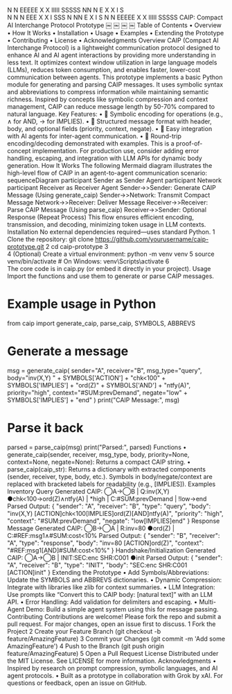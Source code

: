 N   N  EEEEE  X   X  IIIII  SSSSS
NN  N  E      X   X    I    S    
N N N  EEE     X X     I     SSS 
N  NN  E        X      I        S
N   N  EEEEE   X X   IIIII  SSSSS
CAIP: Compact AI Interchange Protocol Prototype
￼ ￼ ￼ ￼
Table of Contents
	•	Overview
	•	How It Works
	•	Installation
	•	Usage
	•	Examples
	•	Extending the Prototype
	•	Contributing
	•	License
	•	Acknowledgments
Overview
CAIP (Compact AI Interchange Protocol) is a lightweight communication protocol designed to enhance AI and AI agent interactions by providing more understanding in less text. It optimizes context window utilization in large language models (LLMs), reduces token consumption, and enables faster, lower-cost communication between agents.
This prototype implements a basic Python module for generating and parsing CAIP messages. It uses symbolic syntax and abbreviations to compress information while maintaining semantic richness. Inspired by concepts like symbolic compression and context management, CAIP can reduce message length by 50-70% compared to natural language.
Key Features:
	•	🌟 Symbolic encoding for operations (e.g., ∧ for AND, → for IMPLIES).
	•	📄 Structured message format with header, body, and optional fields (priority, context, negate).
	•	🤖 Easy integration with AI agents for inter-agent communication.
	•	🔄 Round-trip encoding/decoding demonstrated with examples.
This is a proof-of-concept implementation. For production use, consider adding error handling, escaping, and integration with LLM APIs for dynamic body generation.
How It Works
The following Mermaid diagram illustrates the high-level flow of CAIP in an agent-to-agent communication scenario:
sequenceDiagram
    participant Sender as Sender Agent
    participant Network
    participant Receiver as Receiver Agent
    Sender->>Sender: Generate CAIP Message
(Using generate_caip)
    Sender->>Network: Transmit Compact Message
    Network->>Receiver: Deliver Message
    Receiver->>Receiver: Parse CAIP Message
(Using parse_caip)
    Receiver->>Sender: Optional Response
(Repeat Process)
This flow ensures efficient encoding, transmission, and decoding, minimizing token usage in LLM contexts.
Installation
No external dependencies required—uses standard Python.
	1	Clone the repository: git clone https://github.com/yourusername/caip-prototype.git
	2	cd caip-prototype
	3	
	4	(Optional) Create a virtual environment: python -m venv venv
	5	source venv/bin/activate  # On Windows: venv\Scripts\activate
	6	
The core code is in caip.py (or embed it directly in your project).
Usage
Import the functions and use them to generate or parse CAIP messages.
# Example usage in Python

from caip import generate_caip, parse_caip, SYMBOLS, ABBREVS

# Generate a message
msg = generate_caip(
    sender="A",
    receiver="B",
    msg_type="query",
    body="inv(X,Y) " + SYMBOLS['ACTION'] + "chk<100" + SYMBOLS['IMPLIES'] + "ord(Z)" + SYMBOLS['AND'] + "ntfy(A)",
    priority="high",
    context="#SUM:prevDemand",
    negate="low" + SYMBOLS['IMPLIES'] + "end"
)
print("CAIP Message:", msg)

# Parse it back
parsed = parse_caip(msg)
print("Parsed:", parsed)
Functions
	•	generate_caip(sender, receiver, msg_type, body, priority=None, context=None, negate=None): Returns a compact CAIP string.
	•	parse_caip(caip_str): Returns a dictionary with extracted components (sender, receiver, type, body, etc.). Symbols in body/negate/context are replaced with bracketed labels for readability (e.g., [IMPLIES]).
Examples
Inventory Query
Generated CAIP:
◯A→◯B | Q:inv(X,Y) ●chk<100→ord(Z)∧ntfy(A) | *high | C:#SUM:prevDemand | !low→end
Parsed Output:
{
  "sender": "A",
  "receiver": "B",
  "type": "query",
  "body": "inv(X,Y) [ACTION]chk<100[IMPLIES]ord(Z)[AND]ntfy(A)",
  "priority": "high",
  "context": "#SUM:prevDemand",
  "negate": "low[IMPLIES]end"
}
Response Message
Generated CAIP:
◯B→◯A | R:inv=80 ●ord(Z) | C:#REF:msg1∧#SUM:cost<10%
Parsed Output:
{
  "sender": "B",
  "receiver": "A",
  "type": "response",
  "body": "inv=80 [ACTION]ord(Z)",
  "context": "#REF:msg1[AND]#SUM:cost<10%"
}
Handshake/Initialization
Generated CAIP:
◯A→◯B | INIT:SEC:enc SHR:C001 ●init
Parsed Output:
{
  "sender": "A",
  "receiver": "B",
  "type": "INIT",
  "body": "SEC:enc SHR:C001 [ACTION]init"
}
Extending the Prototype
	•	Add Symbols/Abbreviations: Update the SYMBOLS and ABBREVS dictionaries.
	•	Dynamic Compression: Integrate with libraries like zlib for context summaries.
	•	LLM Integration: Use prompts like “Convert this to CAIP body: [natural text]” with an LLM API.
	•	Error Handling: Add validation for delimiters and escaping.
	•	Multi-Agent Demo: Build a simple agent system using this for message passing.
Contributing
Contributions are welcome! Please fork the repo and submit a pull request. For major changes, open an issue first to discuss.
	1	Fork the Project
	2	Create your Feature Branch (git checkout -b feature/AmazingFeature)
	3	Commit your Changes (git commit -m 'Add some AmazingFeature')
	4	Push to the Branch (git push origin feature/AmazingFeature)
	5	Open a Pull Request
License
Distributed under the MIT License. See LICENSE for more information.
Acknowledgments
	•	Inspired by research on prompt compression, symbolic languages, and AI agent protocols.
	•	Built as a prototype in collaboration with Grok by xAI.
For questions or feedback, open an issue on GitHub.
